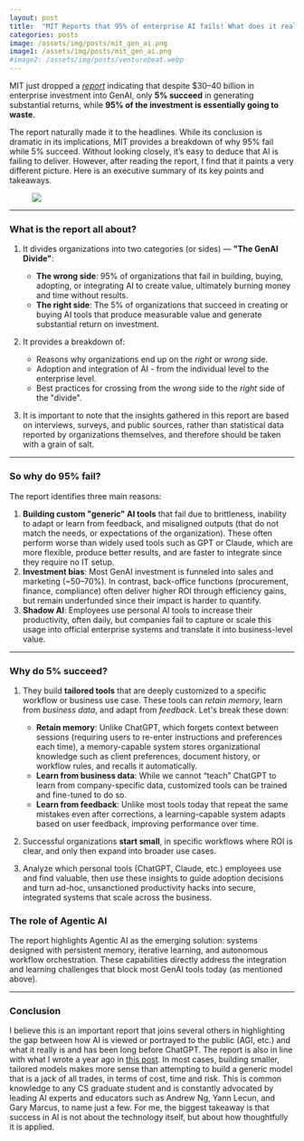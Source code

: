 ```yaml
---
layout: post
title:  "MIT Reports that 95% of enterprise AI fails! What does it really mean?"
categories: posts
image: /assets/img/posts/mit_gen_ai.png
image1: /assets/img/posts/mit_gen_ai.png
#image2: /assets/img/posts/venturebeat.webp
---
```


MIT just dropped a *[report](https://mlq.ai/media/quarterly_decks/v0.1_State_of_AI_in_Business_2025_Report.pdf)* indicating that despite $30–40 billion in enterprise investment into GenAI, only **5% succeed** in generating substantial returns, while **95% of the investment is essentially going to waste**.

The report naturally made it to the headlines. While its conclusion is dramatic in its implications, MIT provides a breakdown of why 95% fail while 5% succeed. Without looking closely, it’s easy to deduce that AI is failing to deliver. However, after reading the report, I find that it paints a very different picture. Here is an executive summary of its key points and takeaways.

<figure>
  <img src="{{ page.image1 }}">
</figure>

---

### What is the report all about?

1. It divides organizations into two categories (or sides) — **"The GenAI Divide"**:
   - **The wrong side**: 95% of organizations that fail in building, buying, adopting, or integrating AI to create value, ultimately burning money and time without results.
   - **The right side**: The 5% of organizations that succeed in creating or buying AI tools that produce measurable value and generate substantial return on investment.

2. It provides a breakdown of:
   - Reasons why organizations end up on the *right* or *wrong* side.
   - Adoption and integration of AI - from the individual level to the enterprise level.
   - Best practices for crossing from the *wrong* side to the *right* side of the "divide".

3. It is important to note that the insights gathered in this report are based on interviews, surveys, and public sources, rather than statistical data reported by organizations themselves, and therefore should be taken with a grain of salt.

---

### So why do 95% fail?

The report identifies three main reasons:

1. **Building custom "generic" AI tools** that fail due to brittleness, inability to adapt or learn from feedback, and misaligned outputs (that do not match the needs, or expectations of the organization). These often perform worse than widely used tools such as GPT or Claude, which are more flexible, produce better results, and are faster to integrate since they require no IT setup.
2. **Investment bias**: Most GenAI investment is funneled into sales and marketing (~50–70%). In contrast, back-office functions (procurement, finance, compliance) often deliver higher ROI through efficiency gains, but remain underfunded since their impact is harder to quantify.
3. **Shadow AI**: Employees use personal AI tools to increase their productivity, often daily, but companies fail to capture or scale this usage into official enterprise systems and translate it into business-level value.

---

### Why do 5% succeed?

1. They build **tailored tools** that are deeply customized to a specific workflow or business use case. These tools can *retain memory*, learn from *business data*, and adapt from *feedback*. Let's break these down:
   - **Retain memory**: Unlike ChatGPT, which forgets context between sessions (requiring users to re-enter instructions and preferences each time), a memory-capable system stores organizational knowledge such as client preferences, document history, or workflow rules, and recalls it automatically.
   - **Learn from business data**: While we cannot “teach” ChatGPT to learn from company-specific data, customized tools can be trained and fine-tuned to do so.
   - **Learn from feedback**: Unlike most tools today that repeat the same mistakes even after corrections, a learning-capable system adapts based on user feedback, improving performance over time.

2. Successful organizations **start small**, in specific workflows where ROI is clear, and only then expand into broader use cases.
3. Analyze which personal tools (ChatGPT, Claude, etc.) employees use and find valuable, then use these insights to guide adoption decisions and turn ad-hoc, unsanctioned productivity hacks into secure, integrated systems that scale across the business.


### The role of Agentic AI

The report highlights Agentic AI as the emerging solution: systems designed with persistent memory, iterative learning, and autonomous workflow orchestration. These capabilities directly address the integration and learning challenges that block most GenAI tools today (as mentioned above).

---

### Conclusion

I believe this is an important report that joins several others in highlighting the gap between how AI is viewed or portrayed to the public (AGI, etc.) and what it really is and has been long before ChatGPT. The report is also in line with what I wrote a year ago in [this post](https://aloneirew.github.io/posts/2024/05/01/from-proof-of-concept.html). In most cases, building smaller, tailored models makes more sense than attempting to build a generic model that is a jack of all trades, in terms of cost, time and risk. This is common knowledge to any CS graduate student and is constantly advocated by leading AI experts and educators such as Andrew Ng, Yann Lecun, and Gary Marcus, to name just a few.
For me, the biggest takeaway is that success in AI is not about the technology itself, but about how thoughtfully it is applied.

